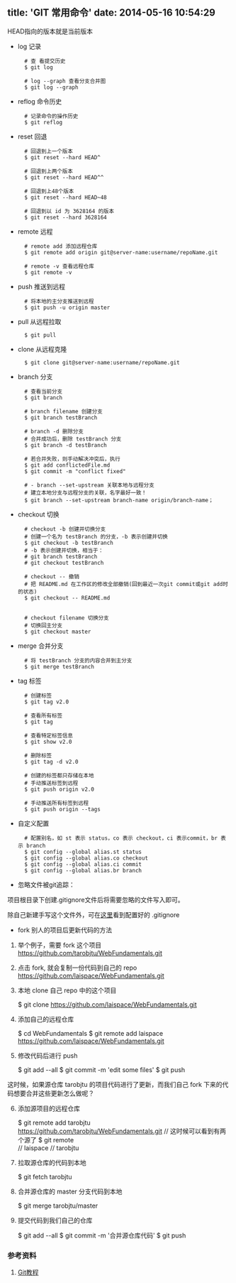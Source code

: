 title: 'GIT 常用命令'
date: 2014-05-16 10:54:29
---
HEAD指向的版本就是当前版本


- log 记录

        # 查 看提交历史
        $ git log
        
        # log --graph 查看分支合并图
        $ git log --graph
        
- reflog 命令历史

        # 记录命令的操作历史
        $ git reflog        
        
- reset 回退

        # 回退到上一个版本
        $ git reset --hard HEAD^
        
        # 回退到上两个版本
        $ git reset --hard HEAD^^
        
        # 回退到上48个版本
        $ git reset --hard HEAD~48

        # 回退到以 id 为 3628164 的版本
        $ git reset --hard 3628164  
        
- remote 远程

        # remote add 添加远程仓库             
        $ git remote add origin git@server-name:username/repoName.git

        # remote -v 查看远程仓库
        $ git remote -v 
        
- push 推送到远程
        
        # 将本地的主分支推送到远程
        $ git push -u origin master
        

- pull 从远程拉取
    
        $ git pull

- clone 从远程克隆

        $ git clone git@server-name:username/repoName.git
    
    
- branch 分支     

        # 查看当前分支
        $ git branch
        
        # branch filename 创建分支
        $ git branch testBranch
        
        # branch -d 删除分支        
        # 合并成功后，删除 testBranch 分支
        $ git branch -d testBranch 
        
        # 若合并失败，则手动解决冲突后，执行
        $ git add conflictedFile.md 
        $ git commit -m "conflict fixed"    
        
        # - branch --set-upstream 关联本地与远程分支
        # 建立本地分支与远程分支的关联，名字最好一致！
        $ git branch --set-upstream branch-name origin/branch-name； 
                
- checkout 切换

        # checkout -b 创建并切换分支
        # 创建一个名为 testBranch 的分支，-b 表示创建并切换
        $ git checkout -b testBranch
        # -b 表示创建并切换，相当于：
        # git branch testBranch
        # git checkout testBranch

        # checkout -- 撤销
        # 把 README.md 在工作区的修改全部撤销(回到最近一次git commit或git add时的状态)
        $ git checkout -- README.md 
        
                
        # checkout filename 切换分支        
        # 切换回主分支
        $ git checkout master
        
- merge 合并分支
        
        # 将 testBranch 分支的内容合并到主分支
        $ git merge testBranch

- tag 标签

        # 创建标签
        $ git tag v2.0

        # 查看所有标签
        $ git tag
        
        # 查看特定标签信息
        $ git show v2.0
        
        # 删除标签
        $ git tag -d v2.0
        
        # 创建的标签都只存储在本地
        # 手动推送标签到远程
        $ git push origin v2.0
        
        # 手动推送所有标签到远程
        $ git push origin --tags
        
- 自定义配置

        # 配置别名，如 st 表示 status，co 表示 checkout，ci 表示commit，br 表示 branch
        $ git config --global alias.st status   
        $ git config --global alias.co checkout
        $ git config --global alias.ci commit
        $ git config --global alias.br branch
    
        

- 忽略文件被git追踪：

项目根目录下创建.gitignore文件后将需要忽略的文件写入即可。

除自己新建手写这个文件外，可在[这里](https://github.com/github/gitignore)看到配置好的 .gitignore       



- fork 别人的项目后更新代码的方法

1. 举个例子，需要 fork 这个项目 https://github.com/tarobjtu/WebFundamentals.git

2. 点击 fork, 就会复制一份代码到自己的 repo https://github.com/laispace/WebFundamentals.git

3. 本地 clone 自己 repo 中的这个项目

    $ git clone https://github.com/laispace/WebFundamentals.git

4. 添加自己的远程仓库
    
    $ cd WebFundamentals
    $ git remote add laispace https://github.com/laispace/WebFundamentals.git

5. 修改代码后进行 push

    $ git add --all
    $ git commit -m 'edit some files'
    $ git push

这时候，如果源仓库 tarobjtu 的项目代码进行了更新，而我们自己 fork 下来的代码想要合并这些更新怎么做呢？

6. 添加源项目的远程仓库

    $ git remote add tarobjtu https://github.com/tarobjtu/WebFundamentals.git
    // 这时候可以看到有两个源了
    $ git remote  
    // laispace
    // tarobjtu

7. 拉取源仓库的代码到本地
    
    $ git fetch tarobjtu

8. 合并源仓库的 master 分支代码到本地

    $ git merge tarobjtu/master

9. 提交代码到我们自己的仓库

    $ git add --all
    $ git commit -m '合并源仓库代码'
    $ git push



### 参考资料

1. [Git教程](http://www.liaoxuefeng.com/wiki/0013739516305929606dd18361248578c67b8067c8c017b000)                  
        
        
        
